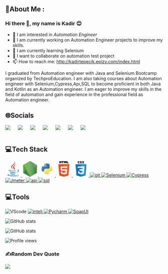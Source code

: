 
## 💫About Me :

### Hi there 👋, my name is **Kadir** :blush:

- 👀 I am interested in _Automation Engineer_
- 🔭 I am currently working on Automation Engineer projects to improve my skills.
- 🌱 I am currently learning Selenium
- 👯 I want to collaborate on automation test project
- 📫 How to reach me: http://kadirtepecik.epizy.com/index.html

I graduated from Automation engineer with Java and Selenium Bootcamp organized by TechproEducation. I am also taking courses about Automation engineer with Selenium,Cypress,Apı,SQL to become proficient in both Java and Kotlin as an Automation engineer. I am eager to improve my skills in the field of automation and gain experience in the professional field as Automation engineer.

## 🌐Socials

[<img  width="40"  src="https://unpkg.com/simple-icons@v7/icons/linkedin.svg" target="_blank" align="left" color="white"/>][linkedin]
[<img  width="40" src="https://unpkg.com/simple-icons@v7/icons/stackoverflow.svg"  align="left" />][stackoverflow]
[<img  width="40" src="https://encrypted-tbn0.gstatic.com/images?q=tbn:ANd9GcRpNPu5Y3h8WMB3i5gt6BM0pjQjkCniuvVUHL6Tg2OS_ZnxY_So0c5oTBcgrjf9B59krOk&usqp=CAU"  align="left" />][codersclub]
[<img  width="40" src="https://patika-prod.s3.eu-central-1.amazonaws.com/staticFiles/patikaLogo.png"  align="left" />][patika]
[<img  width="40" src="https://encrypted-tbn0.gstatic.com/images?q=tbn:ANd9GcRbKJ-RLNVI9sCwf6Nlp1WpsnpNcHC6vCiCNg&usqp=CAU"  align="left" />][hackerrank]
[<img  width="40" src="https://unpkg.com/simple-icons@v7/icons/instagram.svg"  align="left" />][instagram]
[<img  width="40" src="https://unpkg.com/simple-icons@v7/icons/facebook.svg"  align="left" />][facebook]

[patika]: https://app.patika.dev/clgnmmr
[linkedin]: https://www.linkedin.com/in/kadirtepecik/
[codersclub]: https://codersclub.co/dev/clgnmmr
[hackerrank]: https://www.hackerrank.com/kadir_tepecik191
[instagram]: https://www.instagram.com/clgnmmr/
[facebook]: https://www.facebook.com/kadir.tepecik
[stackoverflow]: https://stackoverflow.com/users/18456843/kadir-tepecik

<br/>
<br/>

## 💻Tech Stack

<p align="left">

<a href="https://www.java.com" target="_blank" rel="noreferrer"> <img src="https://raw.githubusercontent.com/devicons/devicon/master/icons/java/java-original.svg" alt="java" width="50" height="50"/> </a>
<a href="https://www.nodejs.com" target="_blank" rel="noreferrer"> <img src="https://raw.githubusercontent.com/github/explore/80688e429a7d4ef2fca1e82350fe8e3517d3494d/topics/nodejs/nodejs.png" alt="Nodejs" width="50" height="50"/> </a>
<a href="https://www.python.com" target="_blank" rel="noreferrer"> <img src="https://raw.githubusercontent.com/github/explore/80688e429a7d4ef2fca1e82350fe8e3517d3494d/topics/python/python.png" alt="python" width="50" height="50"/> </a>
<a href="https://www.html5.com" target="_blank" rel="noreferrer"> <img src="https://raw.githubusercontent.com/github/explore/80688e429a7d4ef2fca1e82350fe8e3517d3494d/topics/html/html.png" alt="HTML" width="50" height="50"/> </a>
<a href="https://www.css3.com" target="_blank" rel="noreferrer"> <img src="https://raw.githubusercontent.com/github/explore/80688e429a7d4ef2fca1e82350fe8e3517d3494d/topics/css/css.png" alt="CSS" width="50" height="50"/> </a>
<a href="https://git-scm.com/" target="_blank" rel="noreferrer"> <img src="https://www.vectorlogo.zone/logos/git-scm/git-scm-icon.svg" alt="git" width="40" height="40"/> </a>
<a href="https://www.selenium.com" target="_blank" rel="noreferrer"> <img src="https://camo.githubusercontent.com/4b95df4d6ca7a01afc25d27159804dc5a7d0df41d8131aaf50c9f84847dfda21/68747470733a2f2f73656c656e69756d2e6465762f696d616765732f73656c656e69756d5f6c6f676f5f7371756172655f677265656e2e706e67" alt="Selenium" width="50" height="50"/> </a>
<a href="https://www.cypress.com" target="_blank" rel="noreferrer"> <img src="https://cloud.githubusercontent.com/assets/1268976/20607953/d7ae489c-b24a-11e6-9cc4-91c6c74c5e88.png" alt="Cypress" width="70" height="50"/> </a>
<a href="https://www.jmeter.com" target="_blank" rel="noreferrer"> <img src="https://camo.githubusercontent.com/752dabc7ca2275ee7a079fa24433ff2c6307eb4cddc541dfed60749f62772b41/68747470733a2f2f6a6d657465722e6170616368652e6f72672f696d616765732f6c6f676f2e737667" alt="Jmeter" width="90" height="50"/> </a>
<a href="https://www.api.com" target="_blank" rel="noreferrer"> <img src="https://encrypted-tbn0.gstatic.com/images?q=tbn:ANd9GcQFpswKqlwex1UtYOHT6cWIVsJ3dQfEg__lFQ&usqp=CAU" alt="api" width="50" height="50"/> </a>
<a href="https://www.api.com" target="_blank" rel="noreferrer"> <img src="https://encrypted-tbn0.gstatic.com/images?q=tbn:ANd9GcS3m3cQd-M2Gq5QXSik9qJSHGDBW3MvBoWFyA&usqp=CAU" alt="sql" width="50" height="50"/> </a>

</p>

## 💻Tools

<p align="left >

<a href="https://www.vscode.com" target="_blank" rel="noreferrer"> <img src="https://media.githubusercontent.com/media/microsoft/vscode-docs/main/images/logo-stable.png" alt="VScode" width="40" height="40"/> </a>
<a href="https://www.intelj.com" target="_blank" rel="noreferrer"> <img src="https://encrypted-tbn0.gstatic.com/images?q=tbn:ANd9GcQak-N8W03mK25slV1lwM80i0y1obRPPJOaLA&usqp=CAU" alt="intelj" width="80" height="40"/> </a>
<a href="https://www.Pycharm.com" target="_blank" rel="noreferrer"> <img src="https://encrypted-tbn0.gstatic.com/images?q=tbn:ANd9GcSxtnYwevCNyCBbtiRAsOZghsi3nmzzCG1HoQ&usqp=CAU" alt="Pycharm" width="80" height="40"/> </a>
<a href="https://www.soapui.com" target="_blank" rel="noreferrer"> <img src="https://raw.githubusercontent.com/SmartBear/soapui/next/SoapUI-oss-logo.png" alt="SoapUI" width="120" height="40"/> </a>

</p>

![GitHub stats](https://github-readme-stats.vercel.app/api?username=clgnmmr&show_icons=true&count_private=true)

![GitHub stats](https://github-readme-stats.vercel.app/api/top-langs/?username=clgnmmr&layout=compact)

![Profile views](https://gpvc.arturio.dev/clgnmmr)

### ✍️Random Dev Quote

![](https://quotes-github-readme.vercel.app/api?type=horizontal&theme=tokyonight)
